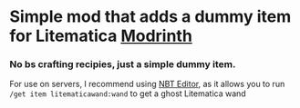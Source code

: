 # Simple mod that adds a dummy item for Litematica [Modrinth](https://modrinth.com/mod/litematicawand)
### No bs crafting recipies, just a simple dummy item.

For use on servers, I recommend using [NBT Editor](https://modrinth.com/mod/nbt-editor), as it allows you to run ``` /get item litematicawand:wand ``` to get a ghost Litematica wand
